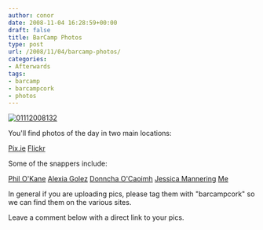 ```yaml
---
author: conor
date: 2008-11-04 16:28:59+00:00
draft: false
title: BarCamp Photos
type: post
url: /2008/11/04/barcamp-photos/
categories:
- Afterwards
tags:
- barcamp
- barcampcork
- photos
---
```


[![01112008132](http://photos2.pix.ie/F5/EF/F5EFBC46087E4D97B56841BEA03612C6-500.jpg)
](http://pix.ie/barcampcork/738784)

You'll find photos of the day in two main locations:

[Pix.ie](http://pix.ie/explore/tag/barcampcork)
[Flickr](http://flickr.com/photos/tags/barcampcork)

Some of the snappers include:

[Phil O'Kane](http://flickr.com/photos/philokane/)
[Alexia Golez](http://flickr.com/photos/lexxia/)
[Donncha O'Caoimh](http://pix.ie/donncha/album/329430)
[Jessica Mannering](http://pix.ie/jessi8074)
[Me](http://pix.ie/barcampcork/album/329494)

In general if you are uploading pics, please tag them with "barcampcork" so we can find them on the various sites.

Leave a comment below with a direct link to your pics.
